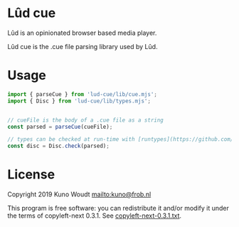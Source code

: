 Lûd cue
=======

Lûd is an opinionated browser based media player.

Lûd cue is the .cue file parsing library used by Lûd.

Usage
=====

```js
import { parseCue } from 'lud-cue/lib/cue.mjs';
import { Disc } from 'lud-cue/lib/types.mjs';


// cueFile is the body of a .cue file as a string
const parsed = parseCue(cueFile);

// types can be checked at run-time with [runtypes](https://github.com/pelotom/runtypes)
const disc = Disc.check(parsed);
```

License
=======

Copyright 2019 Kuno Woudt <mailto:kuno@frob.nl>

This program is free software: you can redistribute it and/or modify
it under the terms of copyleft-next 0.3.1. See
[copyleft-next-0.3.1.txt](copyleft-next-0.3.1.txt).

